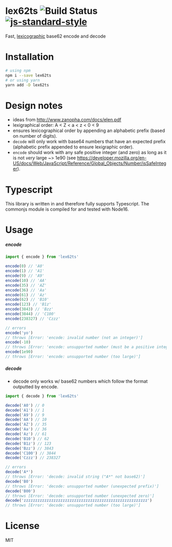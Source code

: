 # lex62ts ![Build Status](https://github.com/nkoehring/lex62ts/actions/workflows/ci.yml/badge.svg) [![js-standard-style](https://img.shields.io/badge/code%20style-standard-brightgreen.svg?style=flat)](http://standardjs.com/)
Fast, [lexicographic](https://en.wikipedia.org/wiki/Lexicographical_order) base62 encode and decode

# Installation
```sh
# using npm
npm i --save lex62ts
# or using yarn
yarn add -D lex62ts
```

# Design notes
 * ideas from http://www.zanopha.com/docs/elen.pdf
 * lexigraphical order: A < Z < a < z < 0 < 9
 * ensures lexicographical order by appending an alphabetic prefix (based on number of digits).
 * `decode` will only work with base64 numbers that have an expected prefix (alphabetic prefix appended to ensure lexigraphic order).
 * `encode` should work with any safe positive integer (and zero) as long as it is not _very_ large ~> 1e90 (see https://developer.mozilla.org/en-US/docs/Web/JavaScript/Reference/Global_Objects/Number/isSafeInteger).

# Typescript

This library is written in and therefore fully supports Typescript. The commonjs module is compiled for and tested with Node16.

# Usage
##### encode
```ts
import { encode } from 'lex62ts'

encode(0) // 'A0'
encode(1) // 'A1'
encode(9) // 'A9'
encode(10) // 'AA'
encode(35) // 'AZ'
encode(36) // 'Aa'
encode(61) // 'Az'
encode(62) // 'B10'
encode(123) // 'B1z'
encode(3843) // 'Bzz'
encode(3844) // 'C100'
encode(238327) // 'Czzz'

// errors
encode('yo')
// throws [Error: 'encode: invalid number (not an integer)']
encode(-10)
// throws [Error: 'encode: unsupported number (must be a positive integer or zero)']
encode(1e90)
// throws [Error: 'encode: unsupported number (too large)']
```

##### decode
* decode only works w/ base62 numbers which follow the format outputted by encode.
```js
import { decode } from 'lex62ts'

decode('A0') // 0
decode('A1') // 1
decode('A9') // 9
decode('AA') // 10
decode('AZ') // 35
decode('Aa') // 36
decode('Az') // 61
decode('B10') // 62
decode('B1z') // 123
decode('Bzz') // 3843
decode('C100') // 3844
decode('Czzz') // 238327

// errors
decode('A*')
// throws [Error: 'decode: invalid string ("A*" not base62)']
decode('B0')
// throws [Error: 'decode: unsupported number (unexpected prefix)']
decode('B00')
// throws [Error: 'decode: unsupported number (unexpected zero)']
decode('zzzzzzzzzzzzzzzzzzzzzzzzzzzzzzzzzzzzzzzzzzzzzzzzzzzzzz')
// throws [Error: 'decode: unsupported number (too large)']
```

# License
MIT

